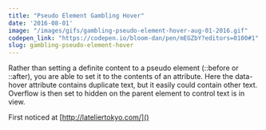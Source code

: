 ```yaml
---
title: "Pseudo Element Gambling Hover"
date: '2016-08-01'
image: "/images/gifs/gambling-pseudo-element-hover-aug-01-2016.gif"
codepen_link: "https://codepen.io/bloom-dan/pen/mEGZbY?editors=0100#1"
slug: gambling-pseudo-element-hover
---
```


Rather than setting a definite content to a pseudo element (::before or ::after), you are able to set it to the contents of an attribute. Here the data-hover attribute contains duplicate text, but it easily could contain other text. Overflow is then set to hidden on the parent element to control text is in view.

First noticed at [http://lateliertokyo.com/]()
